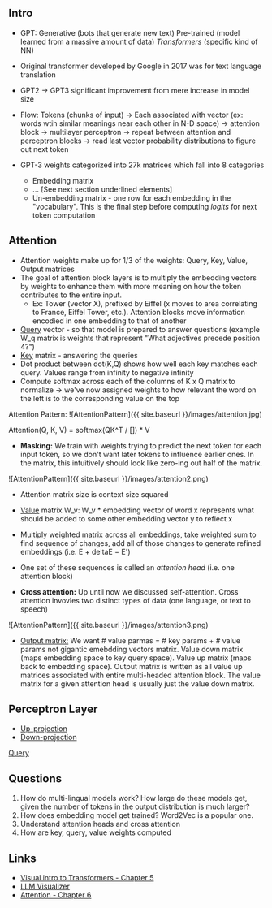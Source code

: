## Intro
* GPT: Generative (bots that generate new text) Pre-trained (model learned from a massive amount of data) *Transformers* (specific kind of NN)
* Original transformer developed by Google in 2017 was for text language translation
* GPT2 -> GPT3 significant improvement from mere increase in model size

* Flow: Tokens (chunks of input) -> Each associated with vector (ex: words wtih similar meanings near each other in N-D space) -> attention block -> multilayer perceptron -> repeat between attention and perceptron blocks -> read last vector probability distributions to figure out next token
* GPT-3 weights categorized into 27k matrices which fall into 8 categories
    * Embedding matrix
    * ... [See next section underlined elements]
    * Un-embedding matrix - one row for each embedding in the "vocabulary". This is the final step before computing *logits* for next token computation

## Attention
* Attention weights make up for 1/3 of the weights: Query, Key, Value, Output matrices
* The goal of attention block layers is to multiply the embedding vectors by weights to enhance them with more meaning on how the token contributes to the entire input.
    * Ex: Tower (vector X), prefixed by Eiffel (x moves to area correlating to France, Eiffel Tower, etc.). Attention blocks move information encodied in one embedding to that of another
* <u>Query</u> vector - so that model is prepared to answer questions (example W_q matrix is weights that represent "What adjectives precede position 4?")
* <u>Key</u> matrix - answering the queries
* Dot product between dot(K,Q) shows how well each key matches each query. Values range from infinity to negative infinity
* Compute softmax across each of the columns of K x Q matrix to normalize -> we've now assigned weights to how relevant the word on the left is to the corresponding value on the top

Attention Pattern:
![AttentionPattern]({{ site.baseurl }}/images/attention.jpg)

Attention(Q, K, V) = softmax(QK^T / []) * V

* **Masking:** We train with weights trying to predict the next token for each input token, so we don't want later tokens to influence earlier ones. In the matrix, this intuitively should look like zero-ing out half of the matrix.

![AttentionPattern]({{ site.baseurl }}/images/attention2.png)

* Attention matrix size is context size squared
* <u>Value</u> matrix W_v: W_v * embedding vector of word x represents what should be added to some other embedding vector y to reflect x
* Multiply weighted matrix across all embeddings, take weighted sum to find sequence of changes, add all of those changes to generate refined embeddings (i.e. E + deltaE = E')
* One set of these sequences is called an *attention head* (i.e. one attention block)

* **Cross attention:** Up until now we discussed self-attention. Cross attention invovles two distinct types of data (one language, or text to speech)

![AttentionPattern]({{ site.baseurl }}/images/attention3.png)
* <u>Output matrix:</u> We want # value parmas = # key params + # value params not gigantic emebdding vectors matrix. Value down matrix (maps embedding space to key query space). Value up matrix (maps back to embedding space). Output matrix is written as all value up matrices associated with entire multi-headed attention block. The value matrix for a given attention head is usually just the value down matrix.

## Perceptron Layer
* <u>Up-projection</u>
* <u>Down-projection</u>


<u>Query</u>
## Questions
1. How do multi-lingual models work? How large do these models get, given the number of tokens in the output distribution is much larger?
2. How does embedding model get trained? Word2Vec is a popular one.
3. Understand attention heads and cross attention
4. How are key, query, value weights computed


## Links
* [Visual intro to Transformers - Chapter 5](https://www.youtube.com/watch?v=wjZofJX0v4M)
* [LLM Visualizer](https://bbycroft.net/llm)
* [Attention - Chapter 6](https://www.youtube.com/watch?v=eMlx5fFNoYc)
